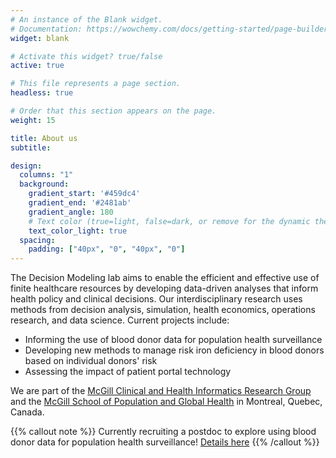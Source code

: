 ```yaml
---
# An instance of the Blank widget.
# Documentation: https://wowchemy.com/docs/getting-started/page-builder/
widget: blank

# Activate this widget? true/false
active: true

# This file represents a page section.
headless: true

# Order that this section appears on the page.
weight: 15

title: About us
subtitle:

design:
  columns: "1"
  background:
    gradient_start: '#459dc4'
    gradient_end: '#2481ab'
    gradient_angle: 180
    # Text color (true=light, false=dark, or remove for the dynamic theme color).
    text_color_light: true
  spacing:
    padding: ["40px", "0", "40px", "0"]
---
```


The Decision Modeling lab aims to enable the efficient and effective use of finite healthcare resources by developing data-driven analyses that inform health policy and clinical decisions. Our interdisciplinary research uses methods from decision analysis, simulation, health economics, operations research, and data science. Current projects include:

* Informing the use of blood donor data for population health surveillance
* Developing new methods to manage risk iron deficiency in blood donors based on individual donors' risk
* Assessing the impact of patient portal technology

We are part of the [McGill Clinical and Health Informatics Research Group](mchi.mcgill.ca) and the [McGill School of Population and Global Health](https://www.mcgill.ca/spgh/) in Montreal, Quebec, Canada.

{{% callout note %}}
Currently recruiting a postdoc to explore using blood donor data for population health surveillance! [Details here](https://www.mcgill.ca/epi-biostat-occh/files/epi-biostat-occh/postdoc_ad_mchi_public_health_surveillance_mod_01_2022.pdf)
{{% /callout %}}